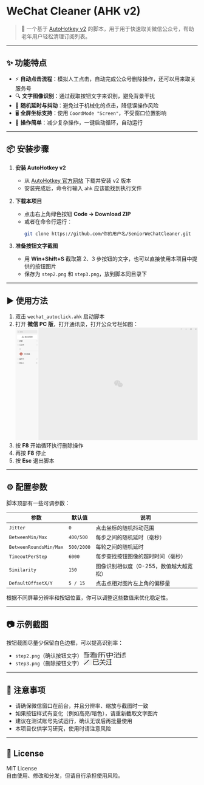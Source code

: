 
# WeChat Cleaner (AHK v2)

> 🧹 一个基于 [AutoHotkey v2](https://www.autohotkey.com/) 的脚本，用于用于快速取关微信公众号，帮助老年用户轻松清理订阅列表。

---

## ✨ 功能特点

- ⚡ **自动点击流程**：模拟人工点击，自动完成公众号删除操作，还可以用来取关服务号  
- 🔍 **文字图像识别**：通过截取按钮文字来识别，避免背景干扰  
- 🎲 **随机延时与抖动**：避免过于机械化的点击，降低误操作风险  
- 🖥️ **全屏坐标支持**：使用 `CoordMode "Screen"`，不受窗口位置影响  
- 👴 **操作简单**：减少复杂操作，一键启动循环，自动运行  

---

## 📦 安装步骤

1. **安装 AutoHotkey v2**
   - 从 [AutoHotkey 官方网站](https://www.autohotkey.com/) 下载并安装 v2 版本
   - 安装完成后，命令行输入 `ahk` 应该能找到执行文件

2. **下载本项目**
   - 点击右上角绿色按钮 **Code → Download ZIP**  
   - 或者在命令行运行：
     ```bash
     git clone https://github.com/你的用户名/SeniorWeChatCleaner.git
     ```

3. **准备按钮文字截图**
   - 用 **Win+Shift+S** 截取第 2、3 步按钮的文字，也可以直接使用本项目中提供的按钮图片
   - 保存为 `step2.png` 和 `step3.png`，放到脚本同目录下

---

## ▶️ 使用方法

1. 双击 `wechat_autoclick.ahk` 启动脚本  
2. 打开 **微信 PC 版**，打开通讯录，打开公众号栏如图：
 ![公众号界面](images/示例图片.png)
3. 按 **F8** 开始循环执行删除操作  
4. 再按 **F8** 停止  
5. 按 **Esc** 退出脚本  

---

## ⚙️ 配置参数

脚本顶部有一些可调参数：

| 参数 | 默认值 | 说明 |
|------|--------|------|
| `Jitter` | `0` | 点击坐标的随机抖动范围 |
| `BetweenMin/Max` | `400/500` | 每步之间的随机延时（毫秒） |
| `BetweenRoundsMin/Max` | `500/2000` | 每轮之间的随机延时 |
| `TimeoutPerStep` | `6000` | 每步查找按钮图像的超时时间（毫秒） |
| `Similarity` | `150` | 图像识别相似度（0-255，数值越大越宽松） |
| `DefaultOffsetX/Y` | `5 / 15` | 点击点相对图片左上角的偏移量 |

根据不同屏幕分辨率和按钮位置，你可以调整这些数值来优化稳定性。  

---

## 📷 示例截图

按钮截图尽量少保留白色边框，可以提高识别率：

- `step2.png`（确认按钮文字）
 ![step2](step2.png)
- `step3.png`（删除按钮文字）
 ![step3](step3.png)

---

## 🚨 注意事项

- 请确保微信窗口在前台，并且分辨率、缩放与截图时一致  
- 如果按钮样式有变化（例如高亮/暗色），请重新截取文字图片  
- 建议在测试账号先试运行，确认无误后再批量使用  
- 本项目仅供学习研究，使用时请注意风险  

---

## 📜 License

MIT License  
自由使用、修改和分发，但请自行承担使用风险。
